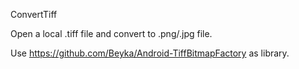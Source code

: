ConvertTiff

Open a local .tiff file and convert to .png/.jpg file.

Use https://github.com/Beyka/Android-TiffBitmapFactory as library.